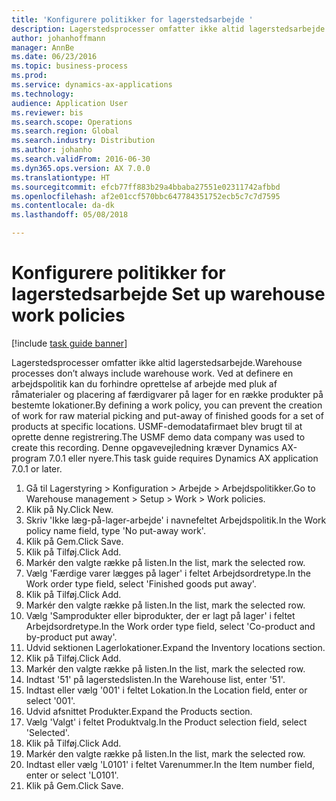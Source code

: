 ```yaml
--- 
title: 'Konfigurere politikker for lagerstedsarbejde '
description: Lagerstedsprocesser omfatter ikke altid lagerstedsarbejde.
author: johanhoffmann
manager: AnnBe
ms.date: 06/23/2016
ms.topic: business-process
ms.prod: 
ms.service: dynamics-ax-applications
ms.technology: 
audience: Application User
ms.reviewer: bis
ms.search.scope: Operations
ms.search.region: Global
ms.search.industry: Distribution
ms.author: johanho
ms.search.validFrom: 2016-06-30
ms.dyn365.ops.version: AX 7.0.0
ms.translationtype: HT
ms.sourcegitcommit: efcb77ff883b29a4bbaba27551e02311742afbbd
ms.openlocfilehash: af2e01ccf570bbc647784351752ecb5c7c7d7595
ms.contentlocale: da-dk
ms.lasthandoff: 05/08/2018

---
```

# <a name="set-up-warehouse-work-policies"></a><span data-ttu-id="675d7-103">Konfigurere politikker for lagerstedsarbejde </span><span class="sxs-lookup"><span data-stu-id="675d7-103">Set up warehouse work policies</span></span> 

[!include [task guide banner](../../includes/task-guide-banner.md)]

<span data-ttu-id="675d7-104">Lagerstedsprocesser omfatter ikke altid lagerstedsarbejde.</span><span class="sxs-lookup"><span data-stu-id="675d7-104">Warehouse processes don’t always include warehouse work.</span></span> <span data-ttu-id="675d7-105">Ved at definere en arbejdspolitik kan du forhindre oprettelse af arbejde med pluk af råmaterialer og placering af færdigvarer på lager for en række produkter på bestemte lokationer.</span><span class="sxs-lookup"><span data-stu-id="675d7-105">By defining a work policy, you can prevent the creation of work for raw material picking and put-away of finished goods for a set of products at specific locations.</span></span> <span data-ttu-id="675d7-106">USMF-demodatafirmaet blev brugt til at oprette denne registrering.</span><span class="sxs-lookup"><span data-stu-id="675d7-106">The USMF demo data company was used to create this recording.</span></span> <span data-ttu-id="675d7-107">Denne opgavevejledning kræver Dynamics AX-program 7.0.1 eller nyere.</span><span class="sxs-lookup"><span data-stu-id="675d7-107">This task guide requires Dynamics AX application 7.0.1 or later.</span></span>

1. <span data-ttu-id="675d7-108">Gå til Lagerstyring > Konfiguration > Arbejde > Arbejdspolitikker.</span><span class="sxs-lookup"><span data-stu-id="675d7-108">Go to Warehouse management > Setup > Work > Work policies.</span></span>
2. <span data-ttu-id="675d7-109">Klik på Ny.</span><span class="sxs-lookup"><span data-stu-id="675d7-109">Click New.</span></span>
3. <span data-ttu-id="675d7-110">Skriv 'Ikke læg-på-lager-arbejde' i navnefeltet Arbejdspolitik.</span><span class="sxs-lookup"><span data-stu-id="675d7-110">In the Work policy name field, type 'No put-away work'.</span></span>
4. <span data-ttu-id="675d7-111">Klik på Gem.</span><span class="sxs-lookup"><span data-stu-id="675d7-111">Click Save.</span></span>
5. <span data-ttu-id="675d7-112">Klik på Tilføj.</span><span class="sxs-lookup"><span data-stu-id="675d7-112">Click Add.</span></span>
6. <span data-ttu-id="675d7-113">Markér den valgte række på listen.</span><span class="sxs-lookup"><span data-stu-id="675d7-113">In the list, mark the selected row.</span></span>
7. <span data-ttu-id="675d7-114">Vælg 'Færdige varer lægges på lager' i feltet Arbejdsordretype.</span><span class="sxs-lookup"><span data-stu-id="675d7-114">In the Work order type field, select 'Finished goods put away'.</span></span>
8. <span data-ttu-id="675d7-115">Klik på Tilføj.</span><span class="sxs-lookup"><span data-stu-id="675d7-115">Click Add.</span></span>
9. <span data-ttu-id="675d7-116">Markér den valgte række på listen.</span><span class="sxs-lookup"><span data-stu-id="675d7-116">In the list, mark the selected row.</span></span>
10. <span data-ttu-id="675d7-117">Vælg 'Samprodukter eller biprodukter, der er lagt på lager' i feltet Arbejdsordretype.</span><span class="sxs-lookup"><span data-stu-id="675d7-117">In the Work order type field, select 'Co-product and by-product put away'.</span></span>
11. <span data-ttu-id="675d7-118">Udvid sektionen Lagerlokationer.</span><span class="sxs-lookup"><span data-stu-id="675d7-118">Expand the Inventory locations section.</span></span>
12. <span data-ttu-id="675d7-119">Klik på Tilføj.</span><span class="sxs-lookup"><span data-stu-id="675d7-119">Click Add.</span></span>
13. <span data-ttu-id="675d7-120">Markér den valgte række på listen.</span><span class="sxs-lookup"><span data-stu-id="675d7-120">In the list, mark the selected row.</span></span>
14. <span data-ttu-id="675d7-121">Indtast '51' på lagerstedslisten.</span><span class="sxs-lookup"><span data-stu-id="675d7-121">In the Warehouse list, enter '51'.</span></span>
15. <span data-ttu-id="675d7-122">Indtast eller vælg '001' i feltet Lokation.</span><span class="sxs-lookup"><span data-stu-id="675d7-122">In the Location field, enter or select '001'.</span></span>
16. <span data-ttu-id="675d7-123">Udvid afsnittet Produkter.</span><span class="sxs-lookup"><span data-stu-id="675d7-123">Expand the Products section.</span></span>
17. <span data-ttu-id="675d7-124">Vælg 'Valgt' i feltet Produktvalg.</span><span class="sxs-lookup"><span data-stu-id="675d7-124">In the Product selection field, select 'Selected'.</span></span>
18. <span data-ttu-id="675d7-125">Klik på Tilføj.</span><span class="sxs-lookup"><span data-stu-id="675d7-125">Click Add.</span></span>
19. <span data-ttu-id="675d7-126">Markér den valgte række på listen.</span><span class="sxs-lookup"><span data-stu-id="675d7-126">In the list, mark the selected row.</span></span>
20. <span data-ttu-id="675d7-127">Indtast eller vælg 'L0101' i feltet Varenummer.</span><span class="sxs-lookup"><span data-stu-id="675d7-127">In the Item number field, enter or select 'L0101'.</span></span>
21. <span data-ttu-id="675d7-128">Klik på Gem.</span><span class="sxs-lookup"><span data-stu-id="675d7-128">Click Save.</span></span>



